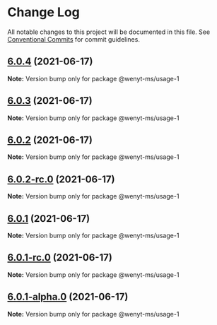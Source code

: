 # Change Log

All notable changes to this project will be documented in this file.
See [Conventional Commits](https://conventionalcommits.org) for commit guidelines.

## [6.0.4](https://github.com/wenytang-ms-123/TestAction/compare/@wenyt-ms/usage-1@6.0.3...@wenyt-ms/usage-1@6.0.4) (2021-06-17)

**Note:** Version bump only for package @wenyt-ms/usage-1





## [6.0.3](https://github.com/wenytang-ms-123/TestAction/compare/@wenyt-ms/usage-1@6.0.2...@wenyt-ms/usage-1@6.0.3) (2021-06-17)

**Note:** Version bump only for package @wenyt-ms/usage-1





## [6.0.2](https://github.com/wenytang-ms-123/TestAction/compare/@wenyt-ms/usage-1@6.0.2-rc.0...@wenyt-ms/usage-1@6.0.2) (2021-06-17)

**Note:** Version bump only for package @wenyt-ms/usage-1





## [6.0.2-rc.0](https://github.com/wenytang-ms-123/TestAction/compare/@wenyt-ms/usage-1@6.0.1...@wenyt-ms/usage-1@6.0.2-rc.0) (2021-06-17)

**Note:** Version bump only for package @wenyt-ms/usage-1





## [6.0.1](https://github.com/wenytang-ms-123/TestAction/compare/@wenyt-ms/usage-1@6.0.1-rc.0...@wenyt-ms/usage-1@6.0.1) (2021-06-17)

**Note:** Version bump only for package @wenyt-ms/usage-1





## [6.0.1-rc.0](https://github.com/wenytang-ms-123/TestAction/compare/@wenyt-ms/usage-1@6.0.1-alpha.0...@wenyt-ms/usage-1@6.0.1-rc.0) (2021-06-17)

**Note:** Version bump only for package @wenyt-ms/usage-1





## [6.0.1-alpha.0](https://github.com/wenytang-ms-123/TestAction/compare/@wenyt-ms/usage-1@5.0.2...@wenyt-ms/usage-1@6.0.1-alpha.0) (2021-06-17)

**Note:** Version bump only for package @wenyt-ms/usage-1
